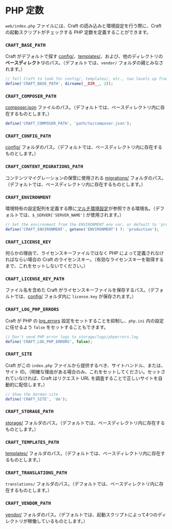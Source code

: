 # PHP 定数

`web/index.php` ファイルには、Craft の読み込みと環境設定を行う際に、Craft の起動スクリプトがチェックする PHP 定数を定義することができます。

### `CRAFT_BASE_PATH`

Craft がデフォルトで探す [config/](../directory-structure.md#config)、[templates/](../directory-structure.md#templates)、および、他のディレクトリの**ベースディレクトリ**のパス。（デフォルトでは、`vendor/` フォルダの親とみなされます。）

```php
// Tell Craft to look for config/, templates/, etc., two levels up from here
define('CRAFT_BASE_PATH', dirname(__DIR__, 2));
```

### `CRAFT_COMPOSER_PATH`

[composer.json](../directory-structure.md#composer-json) ファイルのパス。（デフォルトでは、ベースディレクトリ内に存在するものとします。）

```php
define('CRAFT_COMPOSER_PATH', 'path/to/composer.json');
```

### `CRAFT_CONFIG_PATH`

[config/](../directory-structure.md#config) フォルダのパス。（デフォルトでは、ベースディレクトリ内に存在するものとします。）

### `CRAFT_CONTENT_MIGRATIONS_PATH`

コンテンツマイグレーションの保管に使用される [migrations/](../directory-structure.md#migrations) フォルダのパス。（デフォルトでは、ベースディレクトリ内に存在するものとします。）

### `CRAFT_ENVIRONMENT`

環境特有の設定配列を定義する際に[マルチ環境設定](environments.md#multi-environment-configs)が参照できる環境名。（デフォルトでは、`$_SERVER['SERVER_NAME']` が使用されます。）

```php
// Set the environment from the ENVIRONMENT env var, or default to 'production'
define('CRAFT_ENVIRONMENT', getenv('ENVIRONMENT') ?: 'production');
```

### `CRAFT_LICENSE_KEY`

何らかの理由で、ライセンスキーファイルではなく PHP によって定義されなければならい場合の Craft のライセンスキー。（有効なライセンスキーを取得するまで、これをセットしないでください。）

### `CRAFT_LICENSE_KEY_PATH`

ファイル名を含めた Craft がライセンスキーファイルを保存するパス。（デフォルトでは、[config/](../directory-structure.md#config) フォルダ内に `license.key` が保存されます。）

### `CRAFT_LOG_PHP_ERRORS`

Craft が PHP の [log_errors](http://php.net/manual/en/errorfunc.configuration.php#ini.log-errors) 設定をセットすることを抑制し、`php.ini` 内の設定に任せるよう `false` をセットすることもできます。

```php
// Don't send PHP error logs to storage/logs/phperrors.log
define('CRAFT_LOG_PHP_ERRORS', false);
```

### `CRAFT_SITE`

Craft がこの `index.php` ファイルから提供するべき、サイトハンドル、または、サイト ID。（明確な理由がある場合のみ、これをセットしてください。セットされていなければ、Craft はリクエスト URL を調査することで正しいサイトを自動的に配信します。）

```php
// Show the German site
define('CRAFT_SITE', 'de');
```

### `CRAFT_STORAGE_PATH`

[storage/](../directory-structure.md#storage) フォルダのパス。（デフォルトでは、ベースディレクトリ内に存在するものとします。）

### `CRAFT_TEMPLATES_PATH`

[templates/](../directory-structure.md#templates) フォルダのパス。（デフォルトでは、ベースディレクトリ内に存在するものとします。）

### `CRAFT_TRANSLATIONS_PATH`

`translations/` フォルダのパス。（デフォルトでは、ベースディレクトリ内に存在するものとします。）

### `CRAFT_VENDOR_PATH`

[vendor/](../directory-structure.md#vendor) フォルダのパス。（デフォルトでは、起動スクリプトによって4つのディレクトリが稼働しているものとします。）

